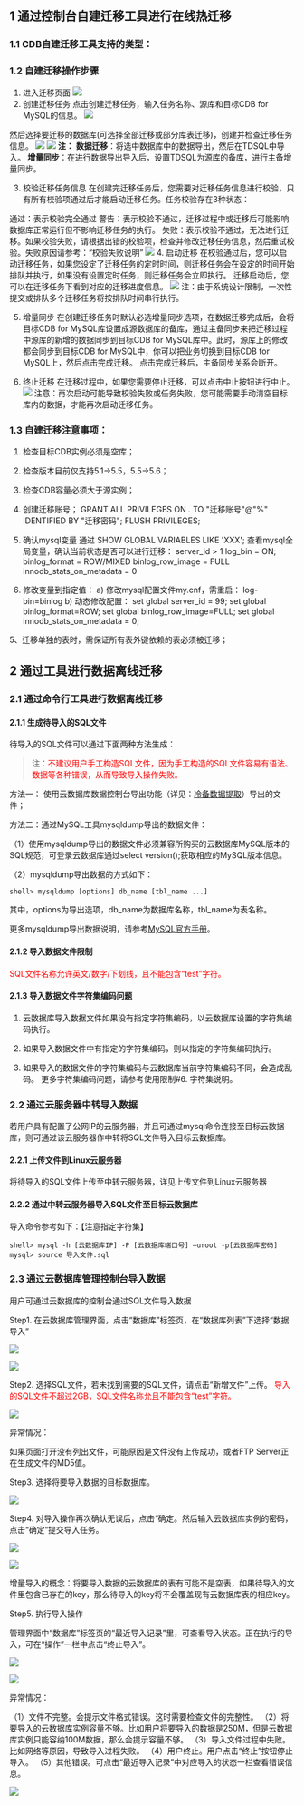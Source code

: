 ## 1 通过控制台自建迁移工具进行在线热迁移
### 1.1 CDB自建迁移工具支持的类型：
### 1.2 自建迁移操作步骤
1.	进入迁移页面
![](http://imgcache.tce.fsphere.cn/image/mccdn.qcloud.com/img56a76ba50e7cb.png)
2.	创建迁移任务
 点击创建迁移任务，输入任务名称、源库和目标CDB for MySQL的信息。
![](http://imgcache.tce.fsphere.cn/image/mccdn.qcloud.com/img56a7653c6f568.png)

 然后选择要迁移的数据库(可选择全部迁移或部分库表迁移)，创建并检查迁移任务信息。
![](http://imgcache.tce.fsphere.cn/image/mccdn.qcloud.com/img56a76670eceb8.png)
![](http://imgcache.tce.fsphere.cn/image/mccdn.qcloud.com/img56a765eb2bb88.png)
**注：**
**数据迁移**：将选中数据库中的数据导出，然后在TDSQL中导入。
**增量同步**：在进行数据导出导入后，设置TDSQL为源库的备库，进行主备增量同步。

3. 校验迁移任务信息
 在创建完迁移任务后，您需要对迁移任务信息进行校验，只有所有校验项通过后才能启动迁移任务。任务校验存在3种状态：

 通过：表示校验完全通过
 警告：表示校验不通过，迁移过程中或迁移后可能影响数据库正常运行但不影响迁移任务的执行。
 失败：表示校验不通过，无法进行迁移。如果校验失败，请根据出错的校验项，检查并修改迁移任务信息，然后重试校验。失败原因请参考：“校验失败说明”
![](http://imgcache.tce.fsphere.cn/image/mccdn.qcloud.com/img56a767198f5b7.png)
4.	启动迁移
在校验通过后，您可以启动迁移任务，如果您设定了迁移任务的定时时间，则迁移任务会在设定的时间开始排队并执行，如果没有设置定时任务，则迁移任务会立即执行。
迁移启动后，您可以在迁移任务下看到对应的迁移进度信息。
![](http://imgcache.tce.fsphere.cn/image/mccdn.qcloud.com/img56a767afe0b8c.png)
注：由于系统设计限制，一次性提交或排队多个迁移任务将按排队时间串行执行。

5.	增量同步
在创建迁移任务时默认必选增量同步选项，在数据迁移完成后，会将目标CDB for MySQL库设置成源数据库的备库，通过主备同步来把迁移过程中源库的新增的数据同步到目标CDB for MySQL库中。此时，源库上的修改都会同步到目标CDB for MySQL中，你可以把业务切换到目标CDB for MySQL上，然后点击完成迁移。
点击完成迁移后，主备同步关系会断开。

6.	终止迁移
在迁移过程中，如果您需要停止迁移，可以点击中止按钮进行中止。
![](http://imgcache.tce.fsphere.cn/image/mccdn.qcloud.com/img56a76843ea5a9.png)
注意：再次启动可能导致校验失败或任务失败，您可能需要手动清空目标库内的数据，才能再次启动迁移任务。

### 1.3 自建迁移注意事项：
1.	检查目标CDB实例必须是空库；
2.	检查版本目前仅支持5.1->5.5，5.5->5.6；
3.	检查CDB容量必须大于源实例；
4.	创建迁移账号；
GRANT ALL PRIVILEGES ON *.* TO "迁移账号"@"%" IDENTIFIED BY "迁移密码";
FLUSH PRIVILEGES;
5.	确认mysql变量
通过 SHOW GLOBAL VARIABLES LIKE 'XXX'; 
查看mysql全局变量，确认当前状态是否可以进行迁移：
server_id > 1
log_bin = ON;
binlog_format = ROW/MIXED
binlog_row_image = FULL
innodb_stats_on_metadata = 0

6.	修改变量到指定值：
a)	修改mysql配置文件my.cnf，需重启：
log-bin=binlog
b)	动态修改配置：
set global server_id = 99;
set global binlog_format=ROW;
set global binlog_row_image=FULL;
set global innodb_stats_on_metadata = 0;

5、迁移单独的表时，需保证所有表外键依赖的表必须被迁移；


## 2 通过工具进行数据离线迁移
### 2.1 通过命令行工具进行数据离线迁移

#### 2.1.1 生成待导入的SQL文件

待导入的SQL文件可以通过下面两种方法生成：

>注：<span style = "color:#F00">不建议用户手工构造SQL文件，因为手工构造的SQL文件容易有语法、数据等各种错误，从而导致导入操作失败。 </span>

方法一： 使用云数据库数据控制台导出功能（详见：[冷备数据提取](/doc/product/236/冷备数据提取)）导出的文件；

方法二：通过MySQL工具mysqldump导出的数据文件：

（1）使用mysqldump导出的数据文件必须兼容所购买的云数据库MySQL版本的SQL规范，可登录云数据库通过select version();获取相应的MySQL版本信息。

（2）mysqldump导出数据的方式如下：


```
shell> mysqldump [options] db_name [tbl_name ...]
```

其中，options为导出选项，db_name为数据库名称，tbl_name为表名称。

更多mysqldump导出数据说明，请参考[MySQL官方手册](http://dev.mysql.com/doc/refman/5.1/en/mysqldump.html)。

#### 2.1.2 导入数据文件限制

<span style = "color:#F00">SQL文件名称允许英文/数字/下划线，且不能包含“test”字符。</span>

#### 2.1.3 导入数据文件字符集编码问题

1. 云数据库导入数据文件如果没有指定字符集编码，以云数据库设置的字符集编码执行。

2. 如果导入数据文件中有指定的字符集编码，则以指定的字符集编码执行。

3. 如果导入的数据文件的字符集编码与云数据库当前字符集编码不同，会造成乱码。
更多字符集编码问题，请参考使用限制#6. 字符集说明。

### 2.2 通过云服务器中转导入数据

若用户具有配置了公网IP的云服务器，并且可通过mysql命令连接至目标云数据库，则可通过该云服务器作中转将SQL文件导入目标云数据库。

#### 2.2.1 上传文件到Linux云服务器

将待导入的SQL文件上传至中转云服务器，详见上传文件到Linux云服务器

#### 2.2.2 通过中转云服务器导入SQL文件至目标云数据库

导入命令参考如下：【注意指定字符集】


```
shell> mysql -h [云数据库IP] -P [云数据库端口号] –uroot -p[云数据库密码] 
mysql> source 导入文件.sql
```

### 2.3 通过云数据库管理控制台导入数据

用户可通过云数据库的控制台通过SQL文件导入数据

Step1. 在云数据库管理界面，点击“数据库”标签页，在“数据库列表”下选择“数据导入”

![](http://imgcache.tce.fsphere.cn/image/mccdn.qcloud.com/img56812b6c8d778.png)

![](http://imgcache.tce.fsphere.cn/image/mccdn.qcloud.com/img56812b765fd77.png)

Step2. 选择SQL文件，若未找到需要的SQL文件，请点击“新增文件”上传。<span style = "color:#F00"> 导入的SQL文件不超过2GB，SQL文件名称允且不能包含“test”字符。</span>

![](http://imgcache.tce.fsphere.cn/image/mccdn.qcloud.com/img56812c309aee4.png)

异常情况：

如果页面打开没有列出文件，可能原因是文件没有上传成功，或者FTP Server正在生成文件的MD5值。

Step3. 选择将要导入数据的目标数据库。

![](http://imgcache.tce.fsphere.cn/image/mccdn.qcloud.com/img56812c3c57e88.png)

Step4. 对导入操作再次确认无误后，点击“确定。然后输入云数据库实例的密码，点击“确定”提交导入任务。

![](http://imgcache.tce.fsphere.cn/image/mccdn.qcloud.com/img56812c4351a14.png)

![](http://imgcache.tce.fsphere.cn/image/mccdn.qcloud.com/img56812c4f18aa2.png)

增量导入的概念：将要导入数据的云数据库的表有可能不是空表，如果待导入的文件里包含已存在的key，那么待导入的key将不会覆盖现有云数据库表的相应key。

Step5. 执行导入操作

管理界面中“数据库”标签页的“最近导入记录”里，可查看导入状态。正在执行的导入，可在“操作”一栏中点击“终止导入”。

![](http://imgcache.tce.fsphere.cn/image/mccdn.qcloud.com/img56812ed260330.png)

![](http://imgcache.tce.fsphere.cn/image/mccdn.qcloud.com/img56812ed742106.png)

异常情况：

（1）文件不完整。会提示文件格式错误。这时需要检查文件的完整性。
（2）将要导入的云数据库实例容量不够。比如用户将要导入的数据是250M，但是云数据库实例只能容纳100M数据，那么会提示容量不够。
（3）导入文件过程中失败。比如网络等原因，导致导入过程失败。
（4）用户终止。用户点击“终止”按钮停止导入。
（5）其他错误。可点击“最近导入记录”中对应导入的状态一栏查看错误信息。

![](http://imgcache.tce.fsphere.cn/image/mccdn.qcloud.com/img56812eea43bee.png)